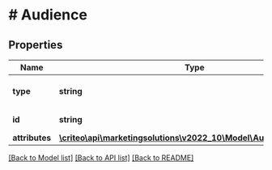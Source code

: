 # # Audience

## Properties

Name | Type | Description | Notes
------------ | ------------- | ------------- | -------------
**type** | **string** | the name of the entity type |
**id** | **string** | id of the Audience |
**attributes** | [**\criteo\api\marketingsolutions\v2022_10\Model\AudienceAttributes**](AudienceAttributes.md) |  |

[[Back to Model list]](../../README.md#models) [[Back to API list]](../../README.md#endpoints) [[Back to README]](../../README.md)

